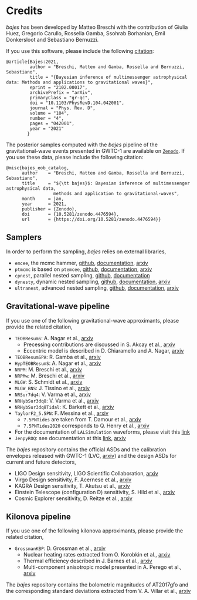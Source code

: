 # Credits

*bajes* has been developed by Matteo Breschi with the contribution of
Giulia Huez, Gregorio Carullo, Rossella Gamba, Ssohrab Borhanian, Emil Donkersloot and Sebastiano Bernuzzi.

If you use this software, please include the following [citation](https://arxiv.org/abs/2102.00017):

    @article{Bajes:2021,
             author = "Breschi, Matteo and Gamba, Rossella and Bernuzzi, Sebastiano",
             title = "{Bayesian inference of multimessenger astrophysical data: Methods and applications to gravitational waves}",
             eprint = "2102.00017",
             archivePrefix = "arXiv",
             primaryClass = "gr-qc",
             doi = "10.1103/PhysRevD.104.042001",
             journal = "Phys. Rev. D",
             volume = "104",
             number = "4",
             pages = "042001",
             year = "2021"
            }

The posterior samples computed with the *bajes* pipeline of the gravitational-wave events presented in GWTC-1 are available on [`Zenodo`](https://zenodo.org/record/4476594#.YBQcl3dKhQJ). If you use these data, please include the following citation:

    @misc{bajes_eob_catalog,
          author    = "Breschi, Matteo and Gamba, Rossella and Bernuzzi, Sebastiano",
          title     = "${\tt bajes}$: Bayesian inference of multimessenger astrophysical data,
                      methods and application to gravitational-waves",
          month     = jan,
          year      = 2021,
          publisher = {Zenodo},
          doi       = {10.5281/zenodo.4476594},
          url       = {https://doi.org/10.5281/zenodo.4476594}}

## Samplers

In order to perform the sampling, *bajes* relies on external libraries,
* `emcee`, the mcmc hammer, [github](https://github.com/dfm/emcee), [documentation](https://emcee.readthedocs.io/), [arxiv](https://arxiv.org/abs/1202.3665)
* `ptmcmc` is based on `ptemcee`, [github](https://github.com/willvousden/ptemcee), [documentation](https://ptemcee.readthedocs.io/en/stable/), [arxiv](https://arxiv.org/abs/1501.05823)
* `cpnest`, parallel nested sampling, [github](https://github.com/johnveitch/cpnest), [documentation](https://johnveitch.github.io/cpnest/)
* `dynesty`, dynamic nested sampling, [github](https://github.com/joshspeagle/dynesty), [documentation](https://dynesty.readthedocs.io/), [arxiv](https://arxiv.org/abs/1904.02180)
* `ultranest`, advanced nested sampling, [github](https://github.com/JohannesBuchner/UltraNest), [documentation](https://johannesbuchner.github.io/UltraNest/), [arxiv](https://arxiv.org/abs/2101.09604)

## Gravitational-wave pipeline

If you use one of the following gravitational-wave approximants, please provide the related citation,
* `TEOBResumS`: A. Nagar et al., [arxiv](https://arxiv.org/abs/1806.01772)
    * Precessing contributions are discussed in S. Akcay et al., [arxiv](https://arxiv.org/abs/2005.05338)
    * Eccentric model is described in D. Chiaramello and A. Nagar, [arxiv](https://arxiv.org/abs/2001.11736)
* `TEOBResumSPA`: R. Gamba et al., [arxiv](https://arxiv.org/abs/2012.00027)
* `HypTEOBResumS`: A. Nagar et al., [arxiv](https://arxiv.org/abs/2009.12857)
* `NRPM`: M. Breschi et al., [arxiv](https://arxiv.org/abs/1908.11418)
* `NRPMw`: M. Breschi et al., [arxiv](https://arxiv.org/abs/2205.09112)
* `MLGW`: S. Schmidt et al., [arxiv](https://arxiv.org/abs/2011.01958)
* `MLGW_BNS`: J. Tissino et al., [arxiv](https://arxiv.org/abs/2210.15684)
* `NRSur7dq4`: V. Varma et al., [arxiv](https://arxiv.org/abs/1905.09300)
* `NRHybSur3dq8`: V. Varma et al., [arxiv](https://arxiv.org/abs/1812.07865)
* `NRHybSur3dq8Tidal`: K. Barkett et al., [arxiv](https://arxiv.org/abs/1911.10440)
* `TaylorF2_5.5PN`: F. Messina et al., [arxiv](https://arxiv.org/abs/1904.09558)
    * `7.5PNTides` are taken from T. Damour et al., [arxiv](https://arxiv.org/abs/1203.4352)
    * `7.5PNTides2020` corresponds to Q. Henry et al., [arxiv](https://arxiv.org/abs/2005.13367)
* For the documentation of `LALSimulation` waveforms, please visit this [link](https://lscsoft.docs.ligo.org/lalsuite/)
* `JenpyROQ`: see documentation at this [link](https://github.com/GCArullo/JenpyROQ), [arxiv](https://arxiv.org/abs/2210.15684)

The *bajes* repository contains the official ASDs and the calibration envelopes
released with GWTC-1 (LVC, [arxiv](https://arxiv.org/abs/1811.12907)) and the design
ASDs for current and future detectors,
* LIGO Design sensitivity, LIGO Scientific Collaboration, [arxiv](https://arxiv.org/abs/1411.4547)
* Virgo Design sensitivity, F. Acernese et al., [arxiv](https://arxiv.org/abs/1408.3978)
* KAGRA Design sensitivity, T. Akutsu et al., [arxiv](https://arxiv.org/abs/1811.08079)
* Einstein Telescope (configuration D) sensitivity, S. Hild et al., [arxiv](https://arxiv.org/abs/1012.0908)
* Cosmic Explorer sensitivity, D. Reitze et al., [arxiv](https://arxiv.org/abs/1907.04833)

## Kilonova pipeline

If you use one of the following kilonova approximants, please provide the related citation,
* `GrossmanKBP`: D. Grossman et al., [arxiv](https://arxiv.org/abs/1307.2943)
    * Nuclear heating rates extracted from O. Korobkin et al., [arxiv](https://arxiv.org/abs/1206.2379)
    * Thermal efficiency described in J. Barnes et al., [arxiv](https://arxiv.org/abs/1605.07218)
    * Multi-component anisotropic model presented in A. Perego et al., [arxiv](https://arxiv.org/abs/1711.03982)

The *bajes* repository contains the bolometric magnitudes of AT2017gfo and the corresponding standard deviations
extracted from V. A. Villar et al., [arxiv](https://arxiv.org/abs/1710.11576)
